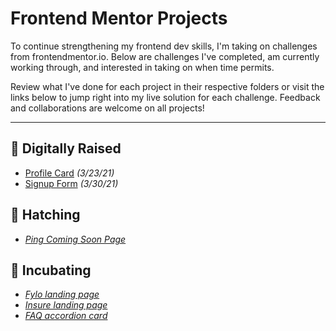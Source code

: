 # Frontend Mentor Projects
To continue strengthening my frontend dev skills, I'm taking on challenges from frontendmentor.io. Below are challenges I've completed, am currently working through, and interested in taking on when time permits. 

Review what I've done for each project in their respective folders or visit the links below to jump right into my live solution for each challenge. Feedback and collaborations are welcome on all projects!

---

## 🐔 Digitally Raised
- [Profile Card](https://shegeeks.github.io/Frontend-Mentor-Projects/Profile%20Card/) *(3/23/21)*
- [Signup Form](https://shegeeks.github.io/Frontend-Mentor-Projects/Signup%20Form/) *(3/30/21)*

## 🐣 Hatching
- *[Ping Coming Soon Page](https://github.com/SheGeeks/Frontend-Mentor-Projects/tree/Frontend-Mentor-Projects/ping-coming-soon-page)*

## 🥚 Incubating
- *[Fylo landing page](https://www.frontendmentor.io/challenges/fylo-landing-page-with-two-column-layout-5ca5ef041e82137ec91a50f5)*
- *[Insure landing page](https://www.frontendmentor.io/challenges/insure-landing-page-uTU68JV8)*
- *[FAQ accordion card](https://www.frontendmentor.io/challenges/faq-accordion-card-XlyjD0Oam)*